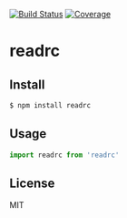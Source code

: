 [![Build Status](https://travis-ci.org/kaelzhang/readrc.svg?branch=master)](https://travis-ci.org/kaelzhang/readrc)
[![Coverage](https://codecov.io/gh/kaelzhang/readrc/branch/master/graph/badge.svg)](https://codecov.io/gh/kaelzhang/readrc)
<!-- optional appveyor tst
[![Windows Build Status](https://ci.appveyor.com/api/projects/status/github/kaelzhang/readrc?branch=master&svg=true)](https://ci.appveyor.com/project/kaelzhang/readrc)
-->
<!-- optional npm version
[![NPM version](https://badge.fury.io/js/readrc.svg)](http://badge.fury.io/js/readrc)
-->
<!-- optional npm downloads
[![npm module downloads per month](http://img.shields.io/npm/dm/readrc.svg)](https://www.npmjs.org/package/readrc)
-->
<!-- optional dependency status
[![Dependency Status](https://david-dm.org/kaelzhang/readrc.svg)](https://david-dm.org/kaelzhang/readrc)
-->

# readrc

<!-- description -->

## Install

```sh
$ npm install readrc
```

## Usage

```js
import readrc from 'readrc'
```

## License

MIT
